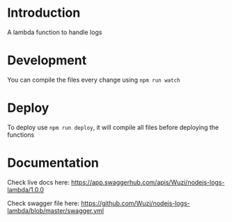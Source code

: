# Introduction

A lambda function to handle logs

# Development

You can compile the files every change using `npm run watch`

# Deploy

To deploy use `npm run deploy`, it will compile all files before deploying the functions

# Documentation

Check live docs here: https://app.swaggerhub.com/apis/Wuzi/nodejs-logs-lambda/1.0.0

Check swagger file here: https://github.com/Wuzi/nodejs-logs-lambda/blob/master/swagger.yml
